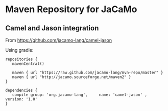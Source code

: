 # Maven Repository for JaCaMo

## Camel and Jason integration

From https://github.com/jacamo-lang/camel-jason

Using gradle:

```
repositories {
   mavenCentral()

   maven { url "https://raw.github.com/jacamo-lang/mvn-repo/master" }
   maven { url "http://jacamo.sourceforge.net/maven2" }
}

dependencies {
   compile group: 'org.jacamo-lang',     name: 'camel-jason' ,   version: '1.0'
}
```
